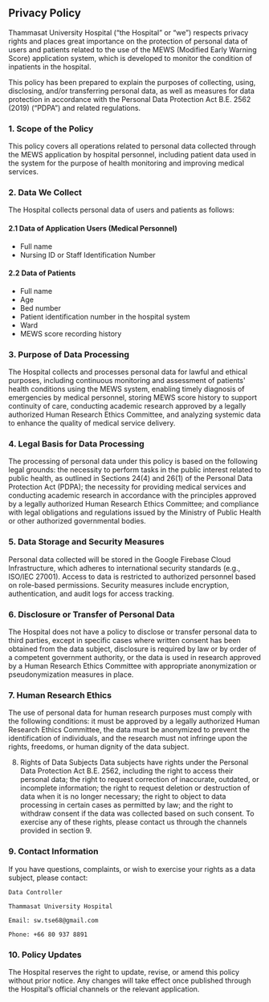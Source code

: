 ## **Privacy Policy**

Thammasat University Hospital (“the Hospital” or “we”) respects privacy rights and places great importance on the protection of personal data of users and patients related to the use of the MEWS (Modified Early Warning Score) application system, which is developed to monitor the condition of inpatients in the hospital.

This policy has been prepared to explain the purposes of collecting, using, disclosing, and/or transferring personal data, as well as measures for data protection in accordance with the Personal Data Protection Act B.E. 2562 (2019) (“PDPA”) and related regulations.

### 1. Scope of the Policy

This policy covers all operations related to personal data collected through the MEWS application by hospital personnel, including patient data used in the system for the purpose of health monitoring and improving medical services.

### 2. Data We Collect

The Hospital collects personal data of users and patients as follows:

#### 2.1 Data of Application Users (Medical Personnel)

- Full name
- Nursing ID or Staff Identification Number

#### 2.2 Data of Patients

- Full name
- Age
- Bed number
- Patient identification number in the hospital system
- Ward
- MEWS score recording history

### 3. Purpose of Data Processing

The Hospital collects and processes personal data for lawful and ethical purposes, including continuous monitoring and assessment of patients' health conditions using the MEWS system, enabling timely diagnosis of emergencies by medical personnel, storing MEWS score history to support continuity of care, conducting academic research approved by a legally authorized Human Research Ethics Committee, and analyzing systemic data to enhance the quality of medical service delivery.

### 4. Legal Basis for Data Processing

The processing of personal data under this policy is based on the following legal grounds: the necessity to perform tasks in the public interest related to public health, as outlined in Sections 24(4) and 26(1) of the Personal Data Protection Act (PDPA); the necessity for providing medical services and conducting academic research in accordance with the principles approved by a legally authorized Human Research Ethics Committee; and compliance with legal obligations and regulations issued by the Ministry of Public Health or other authorized governmental bodies.

### 5. Data Storage and Security Measures

Personal data collected will be stored in the Google Firebase Cloud Infrastructure, which adheres to international security standards (e.g., ISO/IEC 27001).
Access to data is restricted to authorized personnel based on role-based permissions. Security measures include encryption, authentication, and audit logs for access tracking.

### 6. Disclosure or Transfer of Personal Data

The Hospital does not have a policy to disclose or transfer personal data to third parties, except in specific cases where written consent has been obtained from the data subject, disclosure is required by law or by order of a competent government authority, or the data is used in research approved by a Human Research Ethics Committee with appropriate anonymization or pseudonymization measures in place.

### 7. Human Research Ethics

The use of personal data for human research purposes must comply with the following conditions: it must be approved by a legally authorized Human Research Ethics Committee, the data must be anonymized to prevent the identification of individuals, and the research must not infringe upon the rights, freedoms, or human dignity of the data subject.

8. Rights of Data Subjects
   Data subjects have rights under the Personal Data Protection Act B.E. 2562, including the right to access their personal data; the right to request correction of inaccurate, outdated, or incomplete information; the right to request deletion or destruction of data when it is no longer necessary; the right to object to data processing in certain cases as permitted by law; and the right to withdraw consent if the data was collected based on such consent. To exercise any of these rights, please contact us through the channels provided in section 9.

### 9. Contact Information

If you have questions, complaints, or wish to exercise your rights as a data subject, please contact:

    Data Controller

    Thammasat University Hospital

    Email: sw.tse68@gmail.com

    Phone: +66 80 937 8891

### 10. Policy Updates

The Hospital reserves the right to update, revise, or amend this policy without prior notice. Any changes will take effect once published through the Hospital’s official channels or the relevant application.

